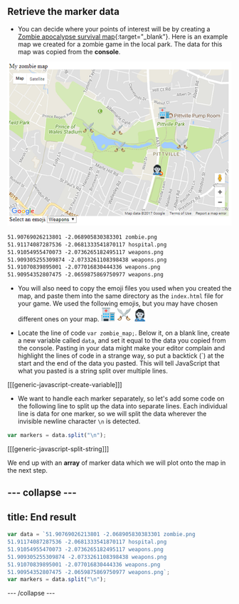 ## Retrieve the marker data

+ You can decide where your points of interest will be by creating a [Zombie apocalypse survival map](https://projects.raspberrypi.org/en/projects/zombie-apocalypse-map){:target="_blank"}. Here is an example map we created for a zombie game in the local park. The data for this map was copied from the **console**.

![Map with data](images/map-precreated.png)

```html
51.90769026213801 -2.068905830383301 zombie.png
51.91174087287536 -2.0681333541870117 hospital.png
51.91054955470073 -2.0736265182495117 weapons.png
51.909305255309874 -2.0733261108398438 weapons.png
51.91070839895001 -2.077016830444336 weapons.png
51.90954352807475 -2.0659875869750977 weapons.png
```

+ You will also need to copy the emoji files you used when you created the map, and paste them into the same directory as the `index.html` file for your game. We used the following emojis, but you may have chosen different ones on your map.
![Hospital](images/hospital.png) ![Weapons](images/weapons.png) ![Zombie](images/zombie.png)

+ Locate the line of code `var zombie_map;`. Below it, on a blank line, create a new variable called `data`, and set it equal to the data you copied from the console. Pasting in your data might make your editor complain and highlight the lines of code in a strange way, so put a backtick (\`) at the start and the end of the data you pasted. This will tell JavaScript that what you pasted is a string split over multiple lines.

[[[generic-javascript-create-variable]]]

+ We want to handle each marker separately, so let's add some code on the following line to split up the data into separate lines. Each individual line is data for one marker, so we will split the data wherever the invisible newline character `\n` is detected.

```JavaScript
var markers = data.split("\n");
```

[[[generic-javascript-split-string]]]

We end up with an **array** of marker data which we will plot onto the map in the next step.

--- collapse ---
---
title: End result
---

```JavaScript
var data = `51.90769026213801 -2.068905830383301 zombie.png
51.91174087287536 -2.0681333541870117 hospital.png
51.91054955470073 -2.0736265182495117 weapons.png
51.909305255309874 -2.0733261108398438 weapons.png
51.91070839895001 -2.077016830444336 weapons.png
51.90954352807475 -2.0659875869750977 weapons.png`;
var markers = data.split("\n");
```

--- /collapse ---
